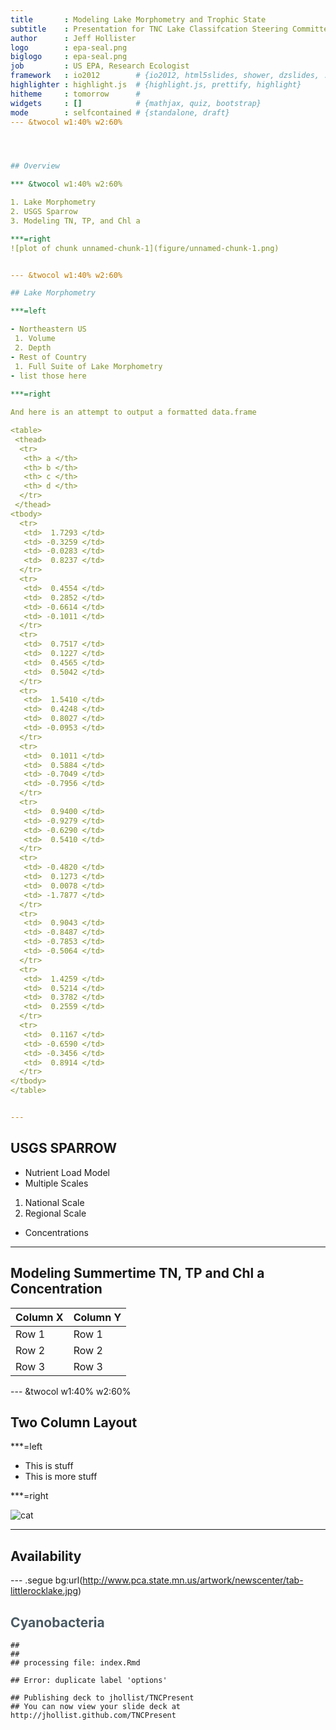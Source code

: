 ```yaml
---
title       : Modeling Lake Morphometry and Trophic State
subtitle    : Presentation for TNC Lake Classifcation Steering Committee
author      : Jeff Hollister
logo        : epa-seal.png
biglogo     : epa-seal.png
job         : US EPA, Research Ecologist
framework   : io2012        # {io2012, html5slides, shower, dzslides, ...}
highlighter : highlight.js  # {highlight.js, prettify, highlight}
hitheme     : tomorrow      # 
widgets     : []            # {mathjax, quiz, bootstrap}
mode        : selfcontained # {standalone, draft}
--- &twocol w1:40% w2:60%




## Overview

*** &twocol w1:40% w2:60% 

1. Lake Morphometry
2. USGS Sparrow
3. Modeling TN, TP, and Chl a

***=right
![plot of chunk unnamed-chunk-1](figure/unnamed-chunk-1.png) 


--- &twocol w1:40% w2:60% 

## Lake Morphometry

***=left

- Northeastern US
 1. Volume
 2. Depth
- Rest of Country
 1. Full Suite of Lake Morphometry
- list those here
 
***=right

And here is an attempt to output a formatted data.frame

<table>
 <thead>
  <tr>
   <th> a </th>
   <th> b </th>
   <th> c </th>
   <th> d </th>
  </tr>
 </thead>
<tbody>
  <tr>
   <td>  1.7293 </td>
   <td> -0.3259 </td>
   <td> -0.0283 </td>
   <td>  0.8237 </td>
  </tr>
  <tr>
   <td>  0.4554 </td>
   <td>  0.2852 </td>
   <td> -0.6614 </td>
   <td> -0.1011 </td>
  </tr>
  <tr>
   <td>  0.7517 </td>
   <td>  0.1227 </td>
   <td>  0.4565 </td>
   <td>  0.5042 </td>
  </tr>
  <tr>
   <td>  1.5410 </td>
   <td>  0.4248 </td>
   <td>  0.8027 </td>
   <td> -0.0953 </td>
  </tr>
  <tr>
   <td>  0.1011 </td>
   <td>  0.5884 </td>
   <td> -0.7049 </td>
   <td> -0.7956 </td>
  </tr>
  <tr>
   <td>  0.9400 </td>
   <td> -0.9279 </td>
   <td> -0.6290 </td>
   <td>  0.5410 </td>
  </tr>
  <tr>
   <td> -0.4820 </td>
   <td>  0.1273 </td>
   <td>  0.0078 </td>
   <td> -1.7877 </td>
  </tr>
  <tr>
   <td>  0.9043 </td>
   <td> -0.8487 </td>
   <td> -0.7853 </td>
   <td> -0.5064 </td>
  </tr>
  <tr>
   <td>  1.4259 </td>
   <td>  0.5214 </td>
   <td>  0.3782 </td>
   <td>  0.2559 </td>
  </tr>
  <tr>
   <td>  0.1167 </td>
   <td> -0.6590 </td>
   <td> -0.3456 </td>
   <td>  0.8914 </td>
  </tr>
</tbody>
</table>


---
```


## USGS SPARROW

- Nutrient Load Model
- Multiple Scales
 1. National Scale
 2. Regional Scale
- Concentrations

---

## Modeling Summertime TN, TP and Chl a Concentration

Column X | Column Y
---------|----------
Row 1    | Row 1
Row 2    | Row 2
Row 3    | Row 3

--- &twocol w1:40% w2:60%

## Two Column Layout   



***=left

- This is stuff
- This is more stuff

***=right

![cat](http://www.funnycatpix.com/_pics/This_Is_Soooo_Boring.jpg)

---

## Availability

--- .segue bg:url(http://www.pca.state.mn.us/artwork/newscenter/tab-littlerocklake.jpg)

<hgroup>
  <h2 style="color:#4A5B64">Cyanobacteria</h2>
</hgroup>


```
## 
## 
## processing file: index.Rmd
```

```
## Error: duplicate label 'options'
```

```
## Publishing deck to jhollist/TNCPresent
## You can now view your slide deck at http://jhollist.github.com/TNCPresent
```


